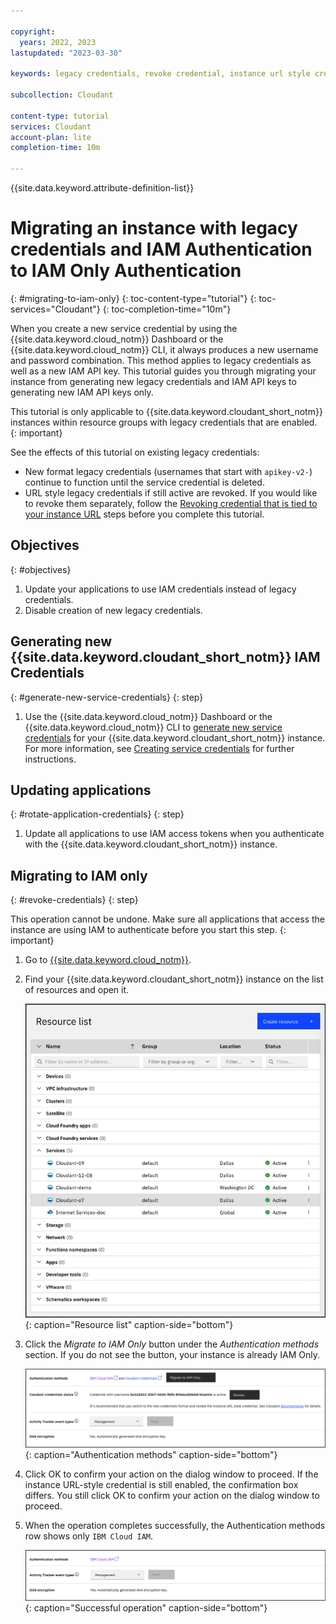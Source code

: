 ```yaml
---

copyright:
  years: 2022, 2023
lastupdated: "2023-03-30"

keywords: legacy credentials, revoke credential, instance url style credential, authentication, security, credential rotation, IAM, migration

subcollection: Cloudant

content-type: tutorial
services: Cloudant
account-plan: lite
completion-time: 10m

---
```


{{site.data.keyword.attribute-definition-list}}

# Migrating an instance with legacy credentials and IAM Authentication to IAM Only Authentication
{: #migrating-to-iam-only}
{: toc-content-type="tutorial"}
{: toc-services="Cloudant"}
{: toc-completion-time="10m"}

When you create a new service credential by using the {{site.data.keyword.cloud_notm}} Dashboard or the
{{site.data.keyword.cloud_notm}} CLI, it always produces a new username and password combination. This method applies to legacy credentials as well as a new IAM API key. This tutorial guides you through
migrating your instance from generating new legacy credentials and IAM API keys to generating new IAM API keys only.

This tutorial is only applicable to {{site.data.keyword.cloudant_short_notm}} instances within resource groups
with legacy credentials that are enabled.
{: important}

See the effects of this tutorial on existing legacy credentials:

- New format legacy credentials (usernames that start with `apikey-v2-`) continue to function until the service credential is deleted.
- URL style legacy credentials if still active are revoked. If you would like to revoke them separately, follow the [Revoking credential that is tied to your instance URL](/docs/Cloudant?topic=Cloudant-revoke-instance-url-style-credential) steps before you complete this tutorial.

## Objectives
{: #objectives}

1. Update your applications to use IAM credentials instead of legacy credentials.
2. Disable creation of new legacy credentials.

## Generating new {{site.data.keyword.cloudant_short_notm}} IAM Credentials
{: #generate-new-service-credentials}
{: step}

1. Use the {{site.data.keyword.cloud_notm}} Dashboard or the {{site.data.keyword.cloud_notm}} CLI to [generate new service credentials](/docs/Cloudant?topic=Cloudant-getting-started-with-cloudant#creating-service-credentials) for your {{site.data.keyword.cloudant_short_notm}} instance. For more information, see [Creating service credentials](#creating-service-credentials) for further instructions.

## Updating applications
{: #rotate-application-credentials}
{: step}

1. Update all applications to use IAM access tokens when you authenticate with the {{site.data.keyword.cloudant_short_notm}} instance.

## Migrating to IAM only
{: #revoke-credentials}
{: step}

This operation cannot be undone. Make sure all applications that access the instance are using IAM to authenticate
before you start this step.
{: important}

1. Go to [{{site.data.keyword.cloud_notm}}](https://cloud.ibm.com/resources).

2. Find your {{site.data.keyword.cloudant_short_notm}} instance on the list of resources and open it.

   ![Select your instance.](images/img0011.png){: caption="Resource list" caption-side="bottom"}

3. Click the *Migrate to IAM Only* button under the *Authentication methods* section. If you do not see the button, your instance is already IAM Only.

   ![Migrate to IAM Only.](images/authentication_methods_root_credential.png){: caption="Authentication methods" caption-side="bottom"}

4. Click OK to confirm your action on the dialog window to proceed. If the instance URL-style credential is still enabled, the confirmation box differs. You still click OK to confirm your action on the dialog window to proceed.

5. When the operation completes successfully, the Authentication methods row shows only `IBM Cloud IAM`.

   ![Migration complete.](images/migrate_iam_only_finish.png){: caption="Successful operation" caption-side="bottom"}
   
